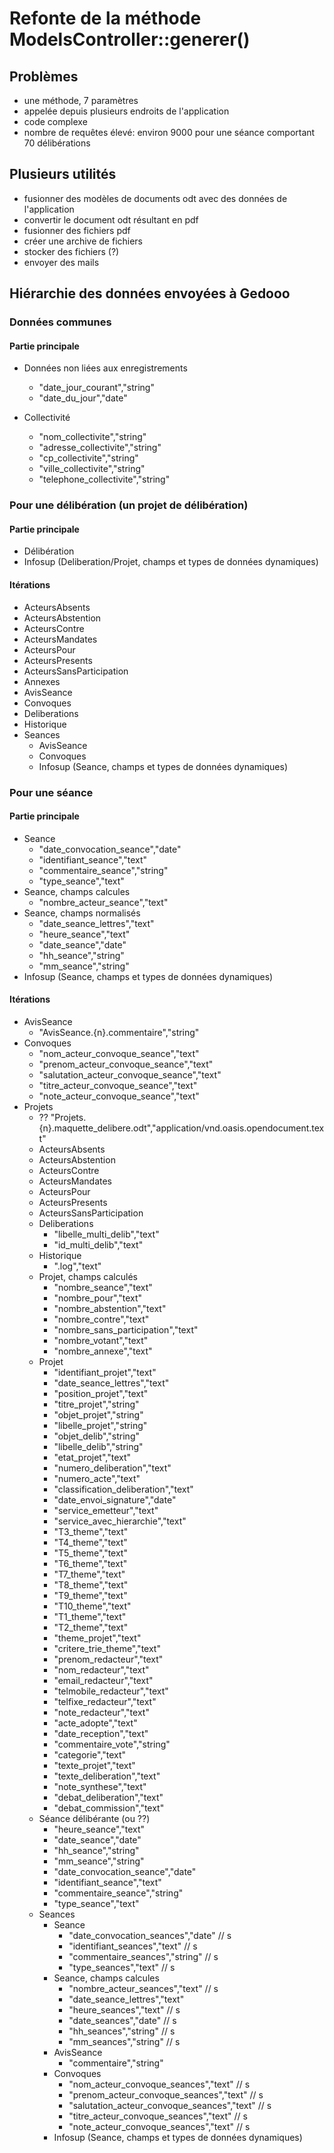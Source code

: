 # Refonte de la méthode ModelsController::generer()

## Problèmes

* une méthode, 7 paramètres
* appelée depuis plusieurs endroits de l'application
* code complexe
* nombre de requêtes élevé: environ 9000 pour une séance comportant 70 délibérations

## Plusieurs utilités

* fusionner des modèles de documents odt avec des données de l'application
* convertir le document odt résultant en pdf
* fusionner des fichiers pdf
* créer une archive de fichiers
* stocker des fichiers (?)
* envoyer des mails

## Hiérarchie des données envoyées à Gedooo

### Données communes

#### Partie principale
* Données non liées aux enregistrements
    * "date_jour_courant","string"
    * "date_du_jour","date"

* Collectivité
    * "nom_collectivite","string"
    * "adresse_collectivite","string"
    * "cp_collectivite","string"
    * "ville_collectivite","string"
    * "telephone_collectivite","string"

### Pour une délibération (un projet de délibération)

#### Partie principale

* Délibération
* Infosup (Deliberation/Projet, champs et types de données dynamiques)

#### Itérations
* ActeursAbsents
* ActeursAbstention
* ActeursContre
* ActeursMandates
* ActeursPour
* ActeursPresents
* ActeursSansParticipation
* Annexes
* AvisSeance
* Convoques
* Deliberations
* Historique
* Seances
    * AvisSeance
    * Convoques
    * Infosup (Seance, champs et types de données dynamiques)

### Pour une séance

#### Partie principale
* Seance
    * "date_convocation_seance","date"
    * "identifiant_seance","text"
    * "commentaire_seance","string"
    * "type_seance","text"
* Seance, champs calcules
    * "nombre_acteur_seance","text"
* Seance, champs normalisés
    * "date_seance_lettres","text"
    * "heure_seance","text"
    * "date_seance","date"
    * "hh_seance","string"
    * "mm_seance","string"
* Infosup (Seance, champs et types de données dynamiques)

#### Itérations
* AvisSeance
    * "AvisSeance.{n}.commentaire","string"
* Convoques
    * "nom_acteur_convoque_seance","text"
    * "prenom_acteur_convoque_seance","text"
    * "salutation_acteur_convoque_seance","text"
    * "titre_acteur_convoque_seance","text"
    * "note_acteur_convoque_seance","text"
* Projets
    * ?? "Projets.{n}.maquette_delibere.odt","application/vnd.oasis.opendocument.text"
    * ActeursAbsents
    * ActeursAbstention
    * ActeursContre
    * ActeursMandates
    * ActeursPour
    * ActeursPresents
    * ActeursSansParticipation
    * Deliberations
        * "libelle_multi_delib","text"
        * "id_multi_delib","text"
    * Historique
        * ".log","text"
    * Projet, champs calculés
        * "nombre_seance","text"
        * "nombre_pour","text"
        * "nombre_abstention","text"
        * "nombre_contre","text"
        * "nombre_sans_participation","text"
        * "nombre_votant","text"
        * "nombre_annexe","text"
    * Projet
        * "identifiant_projet","text"
        * "date_seance_lettres","text"
        * "position_projet","text"
        * "titre_projet","string"
        * "objet_projet","string"
        * "libelle_projet","string"
        * "objet_delib","string"
        * "libelle_delib","string"
        * "etat_projet","text"
        * "numero_deliberation","text"
        * "numero_acte","text"
        * "classification_deliberation","text"
        * "date_envoi_signature","date"
        * "service_emetteur","text"
        * "service_avec_hierarchie","text"
        * "T3_theme","text"
        * "T4_theme","text"
        * "T5_theme","text"
        * "T6_theme","text"
        * "T7_theme","text"
        * "T8_theme","text"
        * "T9_theme","text"
        * "T10_theme","text"
        * "T1_theme","text"
        * "T2_theme","text"
        * "theme_projet","text"
        * "critere_trie_theme","text"
        * "prenom_redacteur","text"
        * "nom_redacteur","text"
        * "email_redacteur","text"
        * "telmobile_redacteur","text"
        * "telfixe_redacteur","text"
        * "note_redacteur","text"
        * "acte_adopte","text"
        * "date_reception","text"
        * "commentaire_vote","string"
        * "categorie","text"
        * "texte_projet","text"
        * "texte_deliberation","text"
        * "note_synthese","text"
        * "debat_deliberation","text"
        * "debat_commission","text"
    * Séance délibérante (ou ??)
        * "heure_seance","text"
        * "date_seance","date"
        * "hh_seance","string"
        * "mm_seance","string"
        * "date_convocation_seance","date"
        * "identifiant_seance","text"
        * "commentaire_seance","string"
        * "type_seance","text"
    * Seances
        * Seance
            * "date_convocation_seances","date" // s
            * "identifiant_seances","text" // s
            * "commentaire_seances","string" // s
            * "type_seances","text" // s
        * Seance, champs calcules
            * "nombre_acteur_seances","text" // s
            * "date_seance_lettres","text"
            * "heure_seances","text" // s
            * "date_seances","date" // s
            * "hh_seances","string" // s
            * "mm_seances","string" // s
        * AvisSeance
            * "commentaire","string"
        * Convoques
            * "nom_acteur_convoque_seances","text" // s
            * "prenom_acteur_convoque_seances","text" // s
            * "salutation_acteur_convoque_seances","text" // s
            * "titre_acteur_convoque_seances","text" // s
            * "note_acteur_convoque_seances","text" // s
        * Infosup (Seance, champs et types de données dynamiques)